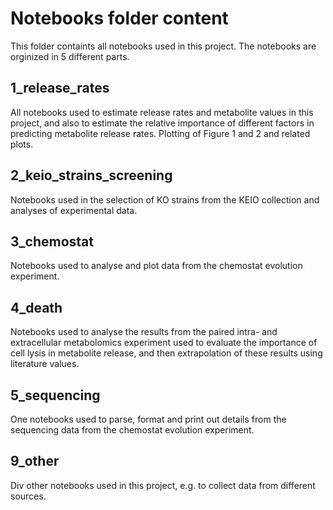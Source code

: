 # Notebooks folder content
This folder containts all notebooks used in this project. The notebooks are orginized in 5 different parts.

## 1_release_rates
All notebooks used to estimate release rates and metabolite values in this project, and also to estimate the relative importance of different factors in predicting metabolite release rates. Plotting of Figure 1 and 2 and related plots. 

## 2_keio_strains_screening
Notebooks used in the selection of KO strains from the KEIO collection and analyses of experimental data.

## 3_chemostat
Notebooks used to analyse and plot data from the chemostat evolution experiment.

## 4_death
Notebooks used to analyse the results from the paired intra- and extracellular metabolomics experiment used to evaluate the importance of cell lysis in metabolite release, and then extrapolation of these results using literature values. 

## 5_sequencing
One notebooks used to parse, format and print out details from the sequencing data from the chemostat evolution experiment. 

## 9_other
Div other notebooks used in this project, e.g. to collect data from different sources.

